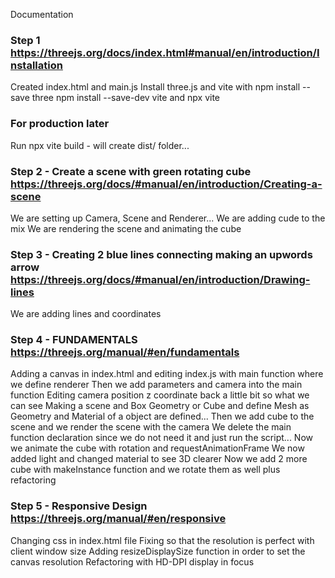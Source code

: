 Documentation

### Step 1 https://threejs.org/docs/index.html#manual/en/introduction/Installation

Created index.html and main.js
Install three.js and vite with npm install --save three npm install --save-dev vite and npx vite

### For production later

Run npx vite build - will create dist/ folder...

### Step 2 - Create a scene with green rotating cube https://threejs.org/docs/#manual/en/introduction/Creating-a-scene

We are setting up Camera, Scene and Renderer...
We are adding cude to the mix
We are rendering the scene and animating the cube

### Step 3 - Creating 2 blue lines connecting making an upwords arrow https://threejs.org/docs/#manual/en/introduction/Drawing-lines

We are adding lines and coordinates

### Step 4 - FUNDAMENTALS https://threejs.org/manual/#en/fundamentals

Adding a canvas in index.html and editing index.js with main function where we define renderer
Then we add parameters and camera into the main function
Editing camera position z coordinate back a little bit so what we can see
Making a scene and Box Geometry or Cube and define Mesh as Geometry and Material of a object are defined...
Then we add cube to the scene and we render the scene with the camera
We delete the main function declaration since we do not need it and just run the script...
Now we animate the cube with rotation and requestAnimationFrame
We now added light and changed material to see 3D clearer
Now we add 2 more cube with makeInstance function and we rotate them as well plus refactoring

### Step 5 - Responsive Design https://threejs.org/manual/#en/responsive

Changing css in index.html file
Fixing so that the resolution is perfect with client window size
Adding resizeDisplaySize function in order to set the canvas resolution
Refactoring with HD-DPI display in focus
